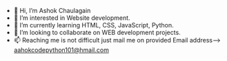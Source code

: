 - 👋 Hi, I’m Ashok Chaulagain
- 👀 I’m interested in Website development.
- 🌱 I’m currently learning HTML, CSS, JavaScript, Python.
- 💞️ I’m looking to collaborate on WEB development projects.
- 📫 Reaching me is not difficult just mail me on provided Email address--> aahokcodepython101@hmail.com

<!---
AshokUnion/AshokUnion is a ✨ special ✨ repository because its `README.md` (this file) appears on your GitHub profile.
You can click the Preview link to take a look at your changes.
--->
